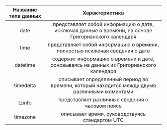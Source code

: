 | **Название типа данных** |                                         **Характеристика**                                          |
| :----------------------: | :-------------------------------------------------------------------------------------------------: |
|           date           | представляет собой информацию о дате, исключая данные о времени, на основе Григорианского календаря |
|           time           |             представляет собой информацию о времени, полностью исключая сведения о дате             |
|         datetime         |       содержит информацию о времени и дате, основываясь на данных из Григорианского календаря       |
|        timedelta         |    описывает определенный период во времени, который находится между двумя различными моментами     |
|          tzinfo          |                           представляет различные сведения о часовом поясе                           |
|         timezone         |                           описывает время, руководствуясь стандартом UTC                            |


